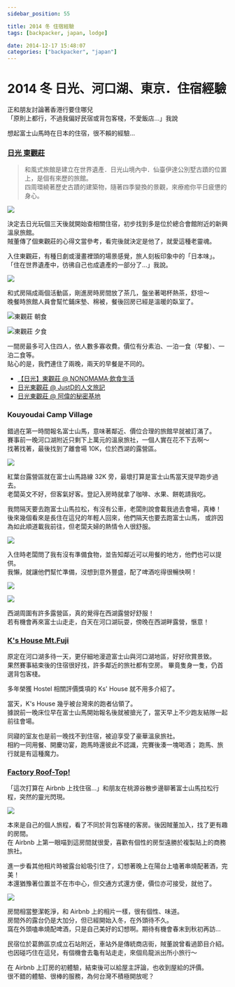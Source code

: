 ```yaml
---
sidebar_position: 55

title: 2014 冬 住宿經驗
tags: [backpacker, japan, lodge]

date: 2014-12-17 15:48:07
categories: ["backpacker", "japan"]
---
```


2014 冬 日光、河口湖、東京．住宿經驗
===============================

正和朋友討論著香港行要住哪兒  
「原則上都行，不過我偏好民宿或背包客棧，不愛飯店…」我說

想起富士山馬時在日本的住宿，很不賴的經驗…
 
### [日光 東觀莊](http://www.tokanso.com/taiwanese/) ###

> 和風式旅館是建立在世界遺產．日光山境內中．仙臺伊達公別墅古蹟的位置上，是個有來歷的旅館。  
> 四周環繞著歷史古蹟的建築物，隨著四季變換的景觀，來療癒你平日疲憊的身心。

![](https://farm9.staticflickr.com/8617/16041158955_2258e5ba6c_c.jpg)

決定去日光玩個三天後就開始查相關住宿，初步找到多是位於總合會館附近的新興溫泉旅館。  
賊董傳了個東觀莊的心得文當參考，看完後就決定是他了，就愛這種老靈魂。

入住東觀莊，有種日劇或漫畫裡頭的場景感覺，旅人刻板印象中的「日本味」。  
「住在世界遺產中，彷彿自己也成遺產的一部分了…」我說。

![](https://farm8.staticflickr.com/7535/15853719578_79043109b9_c.jpg)

和式房隔成兩個活動區，剛進房時房間放了茶几，盤坐著喝杯熱茶，舒坦～  
晚餐時旅館人員會幫忙鋪床墊、棉被，餐後回房已經是溫暖的臥室了。

![東觀莊 朝食](https://farm8.staticflickr.com/7509/15424084104_6e80ecec7a_c.jpg)

![東觀莊 夕食](https://farm8.staticflickr.com/7555/16020577886_d86886b4f2_c.jpg)

一間房最多可入住四人，依人數多寡收費。價位有分素泊、一泊一食（早餐）、一泊二食等。  
貼心的是，我們連住了兩晚，兩天的早餐是不同的。

-   [【日光】東觀莊 @ NONOMAMA‧飲食生活](http://goo.gl/y4hs1H)
-   [日光東觀莊 @ JustD的人文旅記](http://goo.gl/fkpn5U)
-   [日光東觀莊 @ 阿偉的秘密基地](http://goo.gl/zbKb8u)


### Kouyoudai Camp Village ###

錯過在第一時間報名富士山馬，意味著鄰近、價位合理的旅館早就被訂滿了。  
賽事前一晚河口湖附近只剩下上萬元的溫泉旅社，一個人實在花不下去啊～  
找著找著，最後找到了離會場 10K，位於西湖的露營區。

![](https://farm8.staticflickr.com/7555/16021700536_04fb9cca47_c.jpg)

紅葉台露營區就在富士山馬路線 32K 旁，最壞打算是富士山馬當天提早跑步過去。  
老闆英文不好，但客氣好客。登記入房時就拿了咖啡、水果、餅乾請我吃。

我問隔天要去跑富士山馬拉松，有沒有公車，老闆則說會載我過去會場，真棒！
後來幾個看來是長住在這兒的年輕人回來，他們隔天也要去跑富士山馬，
或許因為如此順道載我前往，但老闆夫婦的熱情令人很舒服。

![](https://farm8.staticflickr.com/7508/15425199394_4c0427952a_c.jpg)

入住時老闆問了我有沒有準備食物，並告知鄰近可以用餐的地方，他們也可以提供。  
我懶，就讓他們幫忙準備，沒想到意外豐盛，配了啤酒吃得很暢快啊！

![](https://farm8.staticflickr.com/7568/15861939557_bf75627845_c.jpg)

![](https://farm9.staticflickr.com/8588/15861431079_9d501dfcd3_c.jpg)

西湖周圍有許多露營區，真的覺得在西湖露營好舒服！  
若有機會再來富士山走走，白天在河口湖玩耍，傍晚在西湖畔露營，愜意！


### [K's House Mt.Fuji](http://goo.gl/vehRg2) ###

原定在河口湖多待一天，更仔細地漫遊富士山與河口湖地區，好好欣賞景致。  
果然賽事結束後的住宿很好找，許多鄰近的旅社都有空房。
畢竟隻身一隻，仍首選背包客棧。

多年榮獲 Hostel 相關評價獎項的 Ks' House 就不用多介紹了。

當天，K's House 幾乎被台灣來的跑者佔領了。  
據說前一晚床位早在富士山馬開始報名後就被搶光了，當天早上不少跑友結隊一起前往會場。

同寢的室友也是前一晚找不到住宿，被迫享受了豪華溫泉旅社。  
相約一同用餐、開慶功宴，跑馬時還彼此不認識，完賽後湊一塊喝酒；
跑馬、旅行就是有這種魔力。


### [Factory Roof-Top!](http://goo.gl/bshnUW) ###

「這次打算在 Airbnb 上找住宿…」和朋友在桃源谷散步邊聊著富士山馬拉松行程，突然的靈光閃現。

![](https://farm8.staticflickr.com/7580/15855398067_3937565b3a_c.jpg)

本來是自己的個人旅程，看了不同於背包客棧的客房。後因賊董加入，找了更有趣的房間。  
在 Airbnb 上第一眼喵到這房間就很愛，喜歡有個性的房型遠勝於複製貼上的商務旅社。  

進一步看其他相片時被露台給吸引住了，幻想著晚上在陽台上嗑著串燒配著酒，完美！  
本還猶豫著位置並不在市中心，但交通方式還方便，價位亦可接受，就他了。

![](https://farm8.staticflickr.com/7527/16039207821_7f4a018bab_c.jpg)

房間相當整潔乾淨，和 Airbnb 上的相片一樣，很有個性、味道。  
房間外的露台仍是大加分，但已經開始入冬，在外頭待不久。  
窩在外頭嗑串燒配啤酒，只是自己美好的幻想啊。期待有機會春末到秋初再訪…

民宿位於葛飾區京成立石站附近，車站外是傳統商店街，賊董說曾看過節目介紹。  
也因碰巧住在這兒，有個機會去龜有站走走，來個烏龍派出所小旅行～

在 Airbnb 上訂房的初體驗，結束後可以給屋主評論，也收到屋給的評價。  
很不錯的體驗、很棒的服務，為何台灣不積極開放呢？
